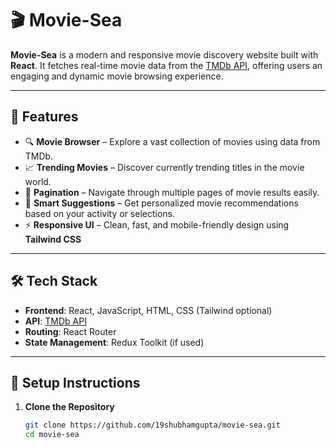 # 🎬 Movie-Sea

**Movie-Sea** is a modern and responsive movie discovery website built with **React**. It fetches real-time movie data from the [TMDb API](https://www.themoviedb.org/documentation/api), offering users an engaging and dynamic movie browsing experience.

---

## 🚀 Features

- 🔍 **Movie Browser** – Explore a vast collection of movies using data from TMDb.
- 📈 **Trending Movies** – Discover currently trending titles in the movie world.
- 📄 **Pagination** – Navigate through multiple pages of movie results easily.
- 🎯 **Smart Suggestions** – Get personalized movie recommendations based on your activity or selections.
- ⚡ **Responsive UI** – Clean, fast, and mobile-friendly design using **Tailwind CSS** 

---

## 🛠️ Tech Stack

- **Frontend**: React, JavaScript, HTML, CSS (Tailwind optional)
- **API**: [TMDb API](https://www.themoviedb.org/documentation/api)
- **Routing**: React Router
- **State Management**: Redux Toolkit (if used)

---

## 🧩 Setup Instructions

1. **Clone the Repository**
   ```bash
   git clone https://github.com/19shubhamgupta/movie-sea.git
   cd movie-sea
